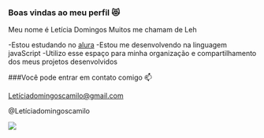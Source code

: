 ### Boas vindas ao meu perfil 😻

Meu nome é Letícia Domingos Muitos me chamam de Leh

-Estou estudando no [alura](https://www.alura.com.br)
-Estou me desenvolvendo na linguagem javaScript
-Utilizo esse espaço para minha organização e compartilhamento dos meus projetos desenvolvidos

###Você pode entrar em contato comigo 📫

Letíciadomingoscamilo@gmail.com

@Letíciadomingoscamilo

![](https://media.tenor.com/kDVP49MI4MMAAAAC/moana.gif)

